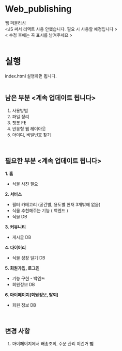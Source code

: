 # Web_publishing
웹 퍼블리싱 <br>
<JS 써서 리액트 사용 안했습니다. 필요 시 사용할 예정입니다 > <br>
< 수정 후에는 꼭 표시를 남겨주세요 >
<br><br>
# 실행
index.html 실행하면 됩니다.
<br><br>


## 남은 부분 <계속 업데이트 됩니다>
1. 사용방법 
2. 파일 정리
3. 챗봇 FE
4. 반응형 웹 레이아웃
5. 아이디, 비밀번호 찾기


<br>


## 필요한 부분 <계속 업데이트 됩니다>

**1. 홈**
- 식물 사진 필요

**2. 서비스**
- 필터 카테고리 (공간별, 용도별 현재 3개밖에 없음)
- 식물 추천해주는 기능 ( 백엔드 )
- 식물 DB

**3. 커뮤니티**
- 게시글 DB

**4. 다이어리**
- 식물 성장 일기 DB

**5. 회원가입, 로그인**  
- 기능 구현 - 백엔드
- 회원정보 DB

**6. 마이페이지(회원정보, 탈퇴)**
- 회원 정보 DB

<br>


## 변경 사항
1. 마이페이지에서 배송조회, 주문 관리 이런거 뺌
